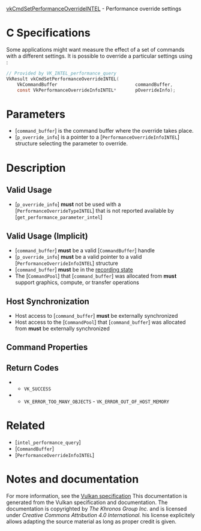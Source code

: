 [vkCmdSetPerformanceOverrideINTEL](https://www.khronos.org/registry/vulkan/specs/1.3-extensions/man/html/vkCmdSetPerformanceOverrideINTEL.html) - Performance override settings

# C Specifications
Some applications might want measure the effect of a set of commands with a
different settings.
It is possible to override a particular settings using :
```c
// Provided by VK_INTEL_performance_query
VkResult vkCmdSetPerformanceOverrideINTEL(
    VkCommandBuffer                             commandBuffer,
    const VkPerformanceOverrideInfoINTEL*       pOverrideInfo);
```

# Parameters
- [`command_buffer`] is the command buffer where the override takes place.
- [`p_override_info`] is a pointer to a [`PerformanceOverrideInfoINTEL`] structure selecting the parameter to override.

# Description
## Valid Usage
-  [`p_override_info`] **must**  not be used with a [`PerformanceOverrideTypeINTEL`] that is not reported available by [`get_performance_parameter_intel`]

## Valid Usage (Implicit)
-  [`command_buffer`] **must**  be a valid [`CommandBuffer`] handle
-  [`p_override_info`] **must**  be a valid pointer to a valid [`PerformanceOverrideInfoINTEL`] structure
-  [`command_buffer`] **must**  be in the [recording state]()
-    The [`CommandPool`] that [`command_buffer`] was allocated from  **must**  support graphics, compute, or transfer operations

## Host Synchronization
- Host access to [`command_buffer`] **must**  be externally synchronized
- Host access to the [`CommandPool`] that [`command_buffer`] was allocated from  **must**  be externally synchronized

## Command Properties
## Return Codes
*   - `VK_SUCCESS` 
*   - `VK_ERROR_TOO_MANY_OBJECTS`  - `VK_ERROR_OUT_OF_HOST_MEMORY`

# Related
- [`intel_performance_query`]
- [`CommandBuffer`]
- [`PerformanceOverrideInfoINTEL`]

# Notes and documentation
For more information, see the [Vulkan specification](https://www.khronos.org/registry/vulkan/specs/1.3-extensions/html/vkspec.html)
This documentation is generated from the Vulkan specification and documentation.
The documentation is copyrighted by *The Khronos Group Inc.* and is licensed under *Creative Commons Attribution 4.0 International*.
his license explicitely allows adapting the source material as long as proper credit is given.
        